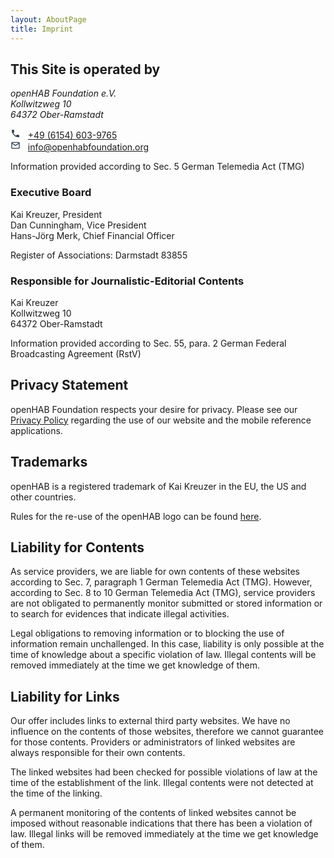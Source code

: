 ```yaml
---
layout: AboutPage
title: Imprint
---
```


## This Site is operated by

<address>
<p>openHAB Foundation e.V.<br />Kollwitzweg 10<br />64372 Ober-Ramstadt</p>
</address>

<!-- SVGs below from materialdesignicons.com

Copyright (c) 2014, Austin Andrews (http://materialdesignicons.com/),
with Reserved Font Name Material Design Icons.
Copyright (c) 2014, Google (http://www.google.com/design/)
uses the license at https://github.com/google/material-design-icons/blob/master/LICENSE

This Font Software is licensed under the SIL Open Font License, Version 1.1.
This license is found at https://github.com/Templarian/MaterialDesign/blob/master/LICENSE,
and is also available with a FAQ at: http://scripts.sil.org/OFL
-->
<svg style="width:16px;height:16px" viewBox="0 0 24 24">
    <path fill="#2c3e50" d="M6.62,10.79C8.06,13.62 10.38,15.94 13.21,17.38L15.41,15.18C15.69,14.9 16.08,14.82 16.43,14.93C17.55,15.3 18.75,15.5 20,15.5A1,1 0 0,1 21,16.5V20A1,1 0 0,1 20,21A17,17 0 0,1 3,4A1,1 0 0,1 4,3H7.5A1,1 0 0,1 8.5,4C8.5,5.25 8.7,6.45 9.07,7.57C9.18,7.92 9.1,8.31 8.82,8.59L6.62,10.79Z" />
</svg> &nbsp; <a href="tel:+4961546039765">+49 (6154) 603-9765</a>
<br />
<svg style="width:16px;height:16px" viewBox="0 0 24 24">
    <path fill="#2c3e50" d="M4,4H20A2,2 0 0,1 22,6V18A2,2 0 0,1 20,20H4C2.89,20 2,19.1 2,18V6C2,4.89 2.89,4 4,4M12,11L20,6H4L12,11M4,18H20V8.37L12,13.36L4,8.37V18Z" />
</svg> &nbsp; <a href="mailto:info@openhabfoundation.org">info@openhabfoundation.org</a>

Information provided according to Sec. 5 German Telemedia Act (TMG)

### Executive Board

<p>Kai Kreuzer, President<br />Dan Cunningham, Vice President<br />Hans-Jörg Merk, Chief Financial Officer</p>
<p>Register of Associations: Darmstadt 83855</p>

### Responsible for Journalistic-Editorial Contents

<p>Kai Kreuzer<br />
Kollwitzweg 10<br />
64372 Ober-Ramstadt</p>

Information provided according to Sec. 55, para. 2 German Federal Broadcasting Agreement (RstV)

## Privacy Statement

openHAB Foundation respects your desire for privacy. Please see our [Privacy Policy](/privacy.html) 
regarding the use of our website and the mobile reference applications.

## Trademarks

openHAB is a registered trademark of Kai Kreuzer in the EU, the US and other countries.

Rules for the re-use of the openHAB logo can be found [here](/about/logos.html).

## Liability for Contents

As service providers, we are liable for own contents of these websites according to
Sec. 7, paragraph 1 German Telemedia Act (TMG). However, according to Sec. 8 to 10
German Telemedia Act (TMG), service providers are not obligated to permanently monitor
submitted or stored information or to search for evidences that indicate illegal activities.

Legal obligations to removing information or to blocking the use of information remain
unchallenged. In this case, liability is only possible at the time of knowledge about a
specific violation of law. Illegal contents will be removed immediately at the time we
get knowledge of them.

## Liability for Links

Our offer includes links to external third party websites. We have no influence on the
contents of those websites, therefore we cannot guarantee for those contents. Providers
or administrators of linked websites are always responsible for their own contents.

The linked websites had been checked for possible violations of law at the time of the
establishment of the link. Illegal contents were not detected at the time of the
linking. 

A permanent monitoring of the contents of linked websites cannot be imposed
without reasonable indications that there has been a violation of law. Illegal links
will be removed immediately at the time we get knowledge of them.
